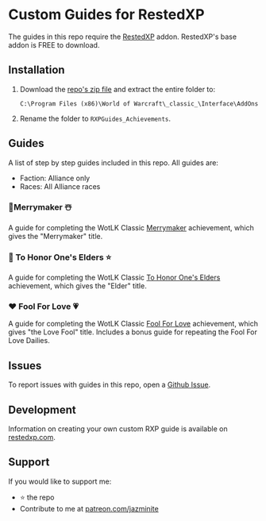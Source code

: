 # Custom Guides for RestedXP
The guides in this repo require the [RestedXP][1] addon. RestedXP's base addon is FREE to download.

## Installation
1. Download the [repo's zip file][3] and extract the entire folder to:
    ```
    C:\Program Files (x86)\World of Warcraft\_classic_\Interface\AddOns
    ```
2. Rename the folder to `RXPGuides_Achievements`.

## Guides
A list of step by step guides included in this repo. All guides are:

- Faction: Alliance only
- Races: All Alliance races

### 🎄Merrymaker ☃️
A guide for completing the WotLK Classic [Merrymaker][2a] achievement, which gives the "Merrymaker" title.

### 🌙 To Honor One's Elders ⭐
A guide for completing the WotLK Classic [To Honor One's Elders][2b] achievement, which gives the "Elder" title.

### ❤️ Fool For Love 💗
A guide for completing the WotLK Classic [Fool For Love][2c] achievement, which gives "the Love Fool" title. Includes a bonus guide for repeating the Fool For Love Dailies.

## Issues
To report issues with guides in this repo, open a [Github Issue][4].

## Development
Information on creating your own custom RXP guide is available on [restedxp.com][5].

## Support
If you would like to support me:
- ⭐ the repo
- Contribute to me at [patreon.com/jazminite][6]


[1]: https://www.restedxp.com/addon
[2a]: https://www.wowhead.com/wotlk/achievement=1692/merrymaker
[2b]: https://www.wowhead.com/wotlk/achievement=913/to-honor-ones-elders
[2c]: https://www.wowhead.com/wotlk/achievement=1707/fool-for-love
[3]: https://github.com/jazminite/RXPGuides_Template/archive/refs/heads/main.zip
[4]: https://github.com/jazminite/RXPGuides_Template/issues/new/choose
[5]: https://www.restedxp.com/custom-guides
[6]: https://www.patreon.com/jazminite
